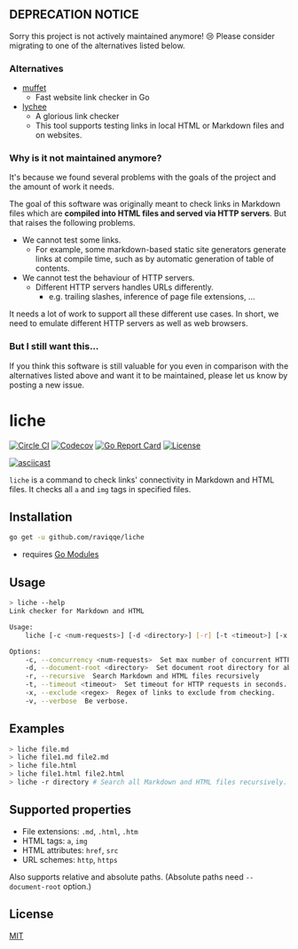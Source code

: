 ## DEPRECATION NOTICE

Sorry this project is not actively maintained anymore! 😢 Please consider migrating to one of the alternatives listed below.

### Alternatives

- [muffet](https://github.com/raviqqe/muffet)
  - Fast website link checker in Go
- [lychee](https://github.com/lycheeverse/lychee)
  - A glorious link checker
  - This tool supports testing links in local HTML or Markdown files and on websites.

### Why is it not maintained anymore?

It's because we found several problems with the goals of the project and the amount of work it needs.

The goal of this software was originally meant to check links in Markdown files which are **compiled into HTML files and served via HTTP servers**. But that raises the following problems.

- We cannot test some links.
  - For example, some markdown-based static site generators generate links at compile time, such as by automatic generation of table of contents.
- We cannot test the behaviour of HTTP servers.
  - Different HTTP servers handles URLs differently.
    - e.g. trailing slashes, inference of page file extensions, ...

It needs a lot of work to support all these different use cases. In short, we need to emulate different HTTP servers as well as web browsers.

### But I still want this...

If you think this software is still valuable for you even in comparison with the alternatives listed above and want it to be maintained, please let us know by posting a new issue.

# liche

[![Circle CI](https://img.shields.io/circleci/project/github/raviqqe/liche.svg?style=flat-square)](https://circleci.com/gh/raviqqe/liche)
[![Codecov](https://img.shields.io/codecov/c/github/raviqqe/liche.svg?style=flat-square)](https://codecov.io/gh/raviqqe/liche)
[![Go Report Card](https://goreportcard.com/badge/github.com/raviqqe/liche?style=flat-square)](https://goreportcard.com/report/github.com/raviqqe/liche)
[![License](https://img.shields.io/github/license/raviqqe/liche.svg?style=flat-square)](LICENSE)

[![asciicast](https://asciinema.org/a/148896.png)](https://asciinema.org/a/148896)

`liche` is a command to check links' connectivity in Markdown and HTML files.
It checks all `a` and `img` tags in specified files.

## Installation

```sh
go get -u github.com/raviqqe/liche
```

- requires [Go Modules]("https://github.com/golang/go/wiki/Modules#how-to-use-modules")

## Usage

```sh
> liche --help
Link checker for Markdown and HTML

Usage:
	liche [-c <num-requests>] [-d <directory>] [-r] [-t <timeout>] [-x <regex>] [-v] <filenames>...

Options:
	-c, --concurrency <num-requests>  Set max number of concurrent HTTP requests. [default: 512]
	-d, --document-root <directory>  Set document root directory for absolute paths.
	-r, --recursive  Search Markdown and HTML files recursively
	-t, --timeout <timeout>  Set timeout for HTTP requests in seconds. Disabled by default.
	-x, --exclude <regex>  Regex of links to exclude from checking.
	-v, --verbose  Be verbose.
```

## Examples

```sh
> liche file.md
> liche file1.md file2.md
> liche file.html
> liche file1.html file2.html
> liche -r directory # Search all Markdown and HTML files recursively.
```

## Supported properties

- File extensions: `.md`, `.html`, `.htm`
- HTML tags: `a`, `img`
- HTML attributes: `href`, `src`
- URL schemes: `http`, `https`

Also supports relative and absolute paths.
(Absolute paths need `--document-root` option.)

## License

[MIT](LICENSE)
